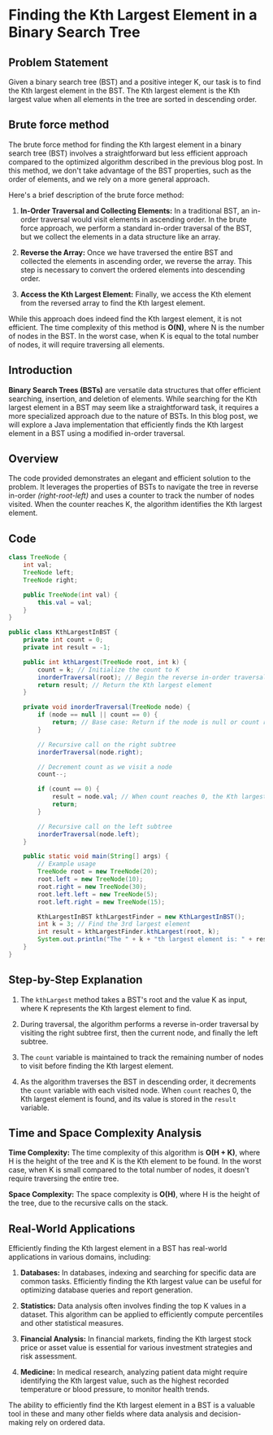 # Finding the Kth Largest Element in a Binary Search Tree

## Problem Statement

Given a binary search tree (BST) and a positive integer K, our task is to find the Kth largest element in the BST. The Kth largest element is the Kth largest value when all elements in the tree are sorted in descending order.

## Brute force method
The brute force method for finding the Kth largest element in a binary search tree (BST) involves a straightforward but less efficient approach compared to the optimized algorithm described in the previous blog post. In this method, we don't take advantage of the BST properties, such as the order of elements, and we rely on a more general approach.

Here's a brief description of the brute force method:

1. **In-Order Traversal and Collecting Elements:** In a traditional BST, an in-order traversal would visit elements in ascending order. In the brute force approach, we perform a standard in-order traversal of the BST, but we collect the elements in a data structure like an array.

2. **Reverse the Array:** Once we have traversed the entire BST and collected the elements in ascending order, we reverse the array. This step is necessary to convert the ordered elements into descending order.

3. **Access the Kth Largest Element:** Finally, we access the Kth element from the reversed array to find the Kth largest element.

While this approach does indeed find the Kth largest element, it is not efficient. The time complexity of this method is **O(N)**, where N is the number of nodes in the BST. In the worst case, when K is equal to the total number of nodes, it will require traversing all elements.



## Introduction

**Binary Search Trees (BSTs)** are versatile data structures that offer efficient searching, insertion, and deletion of elements. While searching for the Kth largest element in a BST may seem like a straightforward task, it requires a more specialized approach due to the nature of BSTs. In this blog post, we will explore a Java implementation that efficiently finds the Kth largest element in a BST using a modified in-order traversal.

## Overview

The code provided demonstrates an elegant and efficient solution to the problem. It leverages the properties of BSTs to navigate the tree in reverse in-order *(right-root-left)* and uses a counter to track the number of nodes visited. When the counter reaches K, the algorithm identifies the Kth largest element.

## Code

```java
class TreeNode {
    int val;
    TreeNode left;
    TreeNode right;

    public TreeNode(int val) {
        this.val = val;
    }
}

public class KthLargestInBST {
    private int count = 0;
    private int result = -1;

    public int kthLargest(TreeNode root, int k) {
        count = k; // Initialize the count to K
        inorderTraversal(root); // Begin the reverse in-order traversal
        return result; // Return the Kth largest element
    }

    private void inorderTraversal(TreeNode node) {
        if (node == null || count == 0) {
            return; // Base case: Return if the node is null or count reaches 0
        }

        // Recursive call on the right subtree
        inorderTraversal(node.right);

        // Decrement count as we visit a node
        count--;

        if (count == 0) {
            result = node.val; // When count reaches 0, the Kth largest element is found
            return;
        }

        // Recursive call on the left subtree
        inorderTraversal(node.left);
    }

    public static void main(String[] args) {
        // Example usage
        TreeNode root = new TreeNode(20);
        root.left = new TreeNode(10);
        root.right = new TreeNode(30);
        root.left.left = new TreeNode(5);
        root.left.right = new TreeNode(15);

        KthLargestInBST kthLargestFinder = new KthLargestInBST();
        int k = 3; // Find the 3rd largest element
        int result = kthLargestFinder.kthLargest(root, k);
        System.out.println("The " + k + "th largest element is: " + result);
    }
}
```

## Step-by-Step Explanation

1. The `kthLargest` method takes a BST's root and the value K as input, where K represents the Kth largest element to find.

2. During traversal, the algorithm performs a reverse in-order traversal by visiting the right subtree first, then the current node, and finally the left subtree.

3. The `count` variable is maintained to track the remaining number of nodes to visit before finding the Kth largest element.

4. As the algorithm traverses the BST in descending order, it decrements the `count` variable with each visited node. When `count` reaches 0, the Kth largest element is found, and its value is stored in the `result` variable.

## Time and Space Complexity Analysis

**Time Complexity:** The time complexity of this algorithm is **O(H + K)**, where H is the height of the tree and K is the Kth element to be found. In the worst case, when K is small compared to the total number of nodes, it doesn't require traversing the entire tree.

**Space Complexity:** The space complexity is **O(H)**, where H is the height of the tree, due to the recursive calls on the stack.

## Real-World Applications

Efficiently finding the Kth largest element in a BST has real-world applications in various domains, including:

1. **Databases:** In databases, indexing and searching for specific data are common tasks. Efficiently finding the Kth largest value can be useful for optimizing database queries and report generation.

2. **Statistics:** Data analysis often involves finding the top K values in a dataset. This algorithm can be applied to efficiently compute percentiles and other statistical measures.

3. **Financial Analysis:** In financial markets, finding the Kth largest stock price or asset value is essential for various investment strategies and risk assessment.

4. **Medicine:** In medical research, analyzing patient data might require identifying the Kth largest value, such as the highest recorded temperature or blood pressure, to monitor health trends.

The ability to efficiently find the Kth largest element in a BST is a valuable tool in these and many other fields where data analysis and decision-making rely on ordered data.